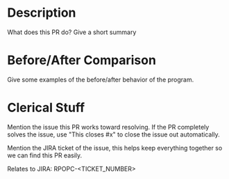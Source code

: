 # Description
What does this PR do?  Give a short summary

# Before/After Comparison
Give some examples of the before/after behavior
of the program.

# Clerical Stuff
Mention the issue this PR works toward resolving.  If the 
PR completely solves the issue, use "This closes #x"
to close the issue out automatically.

Mention the JIRA ticket of the issue, this helps keep 
everything together so we can find this PR easily.

Relates to JIRA: RPOPC-<TICKET_NUMBER>
